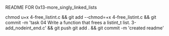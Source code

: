 README FOR 0x13-more_singly_linked_lists

chmod u+x 4-free_listint.c && git add --chmod=+x 4-free_listint.c && git commit -m 'task 04 Write a function that frees a listint_t list. 3-add_nodeint_end.c' && git push
git add . && git commit -m 'created readme'